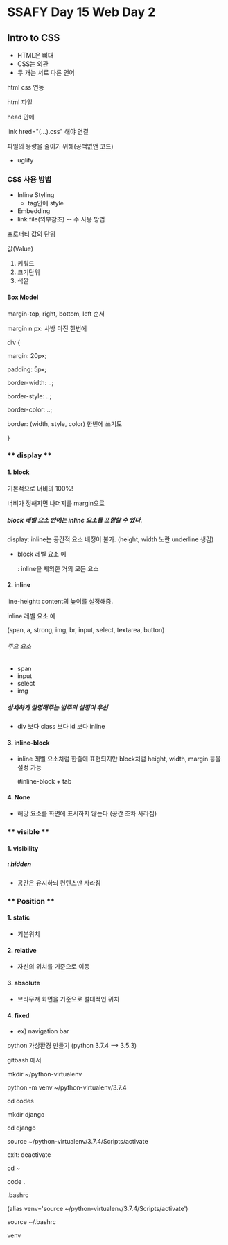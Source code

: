# SSAFY Day 15 Web Day 2

## Intro to CSS



* HTML은 뼈대
* CSS는 외관
* 두 개는 서로 다른 언어



html css 연동

html 파일

head 안에

link hred="(...).css" 해야 연결



파일의 용량을 줄이기 위해(공백없앤 코드)

- uglify



### CSS 사용 방법

* Inline Styling
  * tag안에 style
* Embedding
* link file(외부참조) -- 주 사용 방법



프로퍼티 값의 단위

값(Value)

1. 키워드
2. 크기단위
3. 색깔



#### Box Model

margin-top, right, bottom, left 순서

margin n px: 사방 마진 한번에



div {

margin: 20px;

padding: 5px;

border-width: ..;

border-style: ..;

border-color: ..;

border: (width, style, color) 한번에 쓰기도

}



### ** display **

#### 1. block

기본적으로 너비의 100%!

너비가 정해지면 나머지를 margin으로

##### block 레벨 요소 안에는 inline 요소를 포함할 수 있다.



display: inline는 공간적 요소 배정이 불가. (height, width 노란 underline 생김)

- block 레벨 요소 예

  : inline을 제외한 거의 모든 요소



#### 2. inline

line-height: content의 높이를 설정해줌.

inline 레벨 요소 예

(span, a, strong, img, br, input, select, textarea, button)

###### 주요 요소

- span
- input
- select
- img



##### 상세하게 설명해주는 범주의 설정이 우선

- div 보다 class 보다 id 보다 inline



#### 3. inline-block

- inline 레벨 요소처럼 한줄에 표현되지만 block처럼 height, width, margin 등을 설정 가능

  #inline-block + tab



#### 4. None

- 해당 요소를 화면에 표시하지 않는다 (공간 조차 사라짐)



### ** visible **

#### 1. visibility

##### 	: hidden

- 공간은 유지하되 컨텐츠만 사라짐



### ** Position **

#### 1. static

- 기본위치

#### 2. relative

- 자신의 위치를 기준으로 이동

#### 3. absolute

- 브라우져 화면을 기준으로 절대적인 위치

#### 4. fixed

- ex) navigation bar



python 가상환경 만들기 (python 3.7.4 --> 3.5.3)

gitbash 에서

mkdir ~/python-virtualenv

python -m venv ~/python-virtualenv/3.7.4

cd codes

mkdir django

cd django

source ~/python-virtualenv/3.7.4/Scripts/activate

exit: deactivate



cd ~

code .

.bashrc

(alias venv='source ~/python-virtualenv/3.7.4/Scripts/activate')

source ~/.bashrc

venv